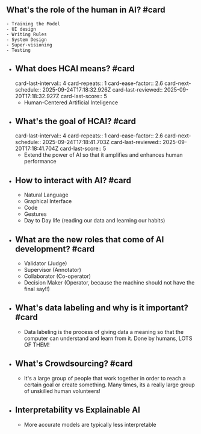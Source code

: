 ## What's the role of the human in AI? #card
	- Training the Model
	- UI design
	- Writing Rules
	- System Design
	- Super-visioning
	- Testing
- ## What does HCAI means? #card
  card-last-interval:: 4
  card-repeats:: 1
  card-ease-factor:: 2.6
  card-next-schedule:: 2025-09-24T17:18:32.926Z
  card-last-reviewed:: 2025-09-20T17:18:32.927Z
  card-last-score:: 5
	- Human-Centered Artificial Inteligence
- ## What's the goal of HCAI? #card
  card-last-interval:: 4
  card-repeats:: 1
  card-ease-factor:: 2.6
  card-next-schedule:: 2025-09-24T17:18:41.703Z
  card-last-reviewed:: 2025-09-20T17:18:41.704Z
  card-last-score:: 5
	- Extend the power of AI so that it amplifies and enhances human performance
- ## How to interact with AI? #card
	- Natural Language
	- Graphical Interface
	- Code
	- Gestures
	- Day to Day life (reading our data and learning our habits)
- ## What are the new roles that come of AI development? #card
	- Validator (Judge)
	- Supervisor (Annotator)
	- Collaborator (Co-operator)
	- Decision Maker (Operator, because the machine should not have the final say!!)
- ## What's data labeling and why is it important? #card
	- Data labeling is the process of giving data a meaning so that the computer can understand and learn from it. Done by humans, LOTS OF THEM!
- ## What's Crowdsourcing? #card
	- It's a large group of people that work together in order to reach a certain goal or create something. Many times, its a really large group of unskilled human volunteers!
- ## Interpretability vs Explainable AI
	- More accurate models are typically less interpretable